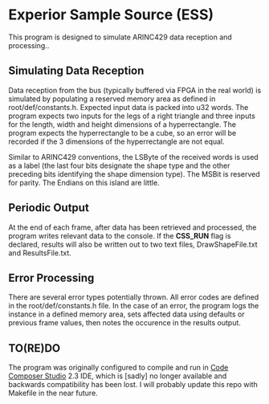 
# Experior Sample Source (ESS)

This program is designed to simulate ARINC429 data reception and processing..


## Simulating Data Reception
Data reception from the bus (typically buffered via FPGA in the real world) is simulated by populating a reserved memory area as defined in root/def/constants.h. Expected input data is packed into u32 words. The program expects two inputs for the legs of a right triangle and three inputs for the length, width and height dimensions of a hyperrectangle. The program expects the hyperrectangle to be a cube, so an error will be recorded if the 3 dimensions of the hyperrectangle are not equal.

Similar to ARINC429 conventions, the LSByte of the received words is used as a label (the last four bits designate the shape type and the other preceding bits identifying the shape dimension type). The MSBit is reserved for parity. The Endians on this island are little.


## Periodic Output
At the end of each frame, after data has been retrieved and processed, the program writes relevant data to the console. If the __CSS_RUN__ flag is declared, results will also be written out to two text files, DrawShapeFile.txt and ResultsFile.txt.


## Error Processing
There are several error types potentially thrown. All error codes are defined in the root/def/constants.h file. In the case of an error, the program logs the instance in a defined memory area, sets affected data using defaults or previous frame values, then notes the occurence in the results output.


## TO(RE)DO
The program was originally configured to compile and run in <a href="http://processors.wiki.ti.com/index.php/Download_CCS">Code Composer Studio</a> 2.3 IDE, which is [sadly] no longer available and backwards compatibility has been lost. I will probably update this repo with Makefile in the near future.
